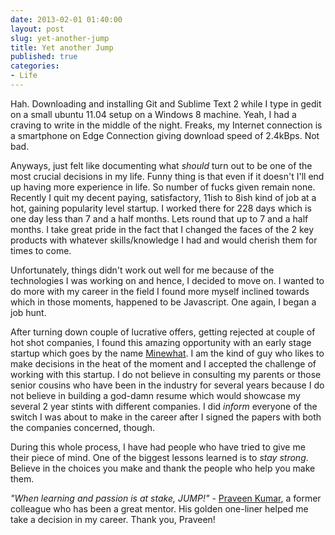```yaml
---
date: 2013-02-01 01:40:00
layout: post
slug: yet-another-jump
title: Yet another Jump
published: true
categories:
- Life
---
```


Hah. Downloading and installing Git and Sublime Text 2 while I type in gedit on a small ubuntu 11.04 setup on a Windows 8 machine. Yeah, I had a craving to write in the middle of the night. Freaks, my Internet connection is a smartphone on Edge Connection giving download speed of 2.4kBps. Not bad.

Anyways, just felt like documenting what _should_ turn out to be one of the most crucial decisions in my life. Funny thing is that even if it doesn't I'll end up having more experience in life. So number of fucks given remain none. Recently I quit my decent paying, satisfactory, 11ish to 8ish kind of job at a hot, gaining popularity level startup. I worked there for 228 days which is one day less than 7 and a half months. Lets round that up to 7 and a half months. I take great pride in the fact that I changed the faces of the 2 key products with whatever skills/knowledge I had and would cherish them for times to come.

Unfortunately, things didn't work out well for me because of the technologies I was working on and hence, I decided to move on. I wanted to do more with my career in the field I found more myself inclined towards which in those moments, happened to be Javascript. One again, I began a job hunt. 

After turning down couple of lucrative offers, getting rejected at couple of hot shot companies, I found this amazing opportunity with an early stage startup which goes by the name [Minewhat](http://www.minewhat.com). I am the kind of guy who likes to make decisions in the heat of the moment and I accepted the challenge of working with this startup. I do not believe in consulting my parents or those senior cousins who have been in the industry for several years because I do not believe in building a god-damn resume which would showcase my several 2 year stints with different companies. I did _inform_ everyone of the switch I was about to make in the career after I signed the papers with both the companies concerned, though.

During this whole process, I have had people who have tried to give me their piece of mind. One of the biggest lessons learned is to _stay strong_. Believe in the choices you make and thank the people who help you make them.

_"When learning and passion is at stake, JUMP!"_ - [Praveen Kumar](https://twitter.com/apnerve), a former colleague who has been a great mentor. His golden one-liner helped me take a decision in my career. Thank you, Praveen!